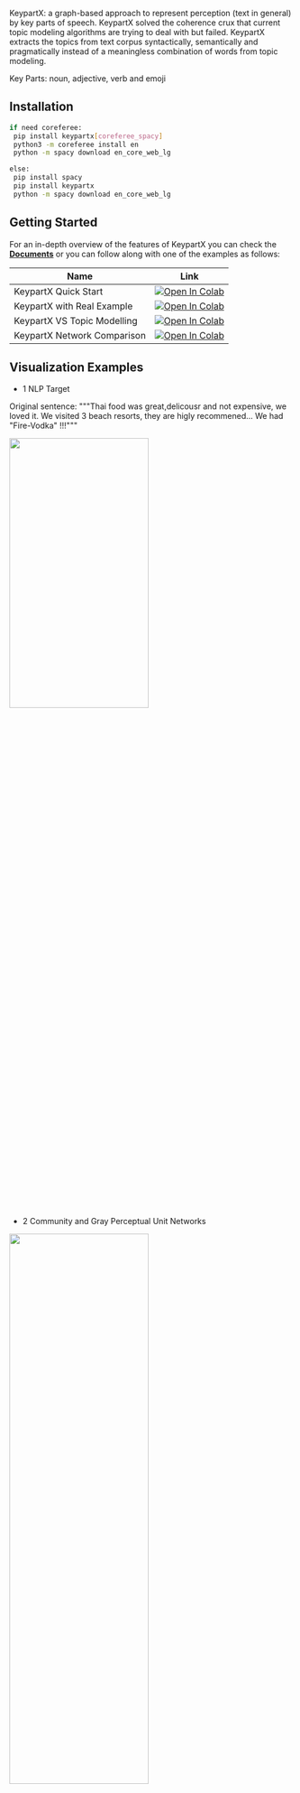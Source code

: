 
KeypartX: a graph-based approach to represent perception (text in general) by key parts of speech. KeypartX solved the coherence crux that current topic modeling algorithms are trying to deal with but failed. KeypartX extracts the topics from text corpus syntactically, semantically and pragmatically instead of a meaningless combination of words from topic modeling.

Key Parts: noun, adjective, verb and emoji 

## Installation

```bash
if need coreferee: 
 pip install keypartx[coreferee_spacy] 
 python3 -m coreferee install en 
 python -m spacy download en_core_web_lg 

else:
 pip install spacy 
 pip install keypartx  
 python -m spacy download en_core_web_lg
```


## Getting Started
For an in-depth overview of the features of KeypartX
you can check the [**Documents**](https://medium.com/@egalitrans/topic-modeling-is-dead-long-live-keypartx-a1998a94a0b0) or you can follow along 
with one of the examples as follows:

| Name  | Link  |
|---|---|
| KeypartX Quick Start | [![Open In Colab](https://colab.research.google.com/assets/colab-badge.svg)](https://colab.research.google.com/drive/1hjAU-_RP7GGzMm6rnpdJZR7LSY0KS81E?usp=sharing) |
| KeypartX with Real Example  | [![Open In Colab](https://colab.research.google.com/assets/colab-badge.svg)](https://colab.research.google.com/drive/1VdKIJtMMcYRnXsne87azY7B1FXp9FpD1?usp=sharing)  |
| KeypartX VS Topic Modelling |  [![Open In Colab](https://colab.research.google.com/assets/colab-badge.svg)](https://colab.research.google.com/drive/14XvylCMBZ2oUnjpZhnf_658paVdvAhp0?usp=sharing) |
| KeypartX Network Comparison |  [![Open In Colab](https://colab.research.google.com/assets/colab-badge.svg)](https://colab.research.google.com/drive/1vTx9LwIGXt5so5IdOr4zsqrgSm4sHnYe?usp=sharing)  |

## Visualization Examples 
* 1 NLP Target  

Original sentence: """Thai food was great,delicousr and not expensive, we loved it. We visited 3 beach resorts, they are higly recommened... We had "Fire-Vodka" !!!"""

<img src="https://github.com/pengKiina/KeypartX/raw/main/images/nlp_target.png" width="70%" height="35%" align="center" />


* 2 Community and Gray Perceptual Unit Networks 

<img src="https://github.com/pengKiina/KeypartX/raw/main/images/community_gray.gif" width="70%" height="50%" align="center" />

* 3 Key Parts Wordcloud: Noun, Adjective, Verb, Emoji 

<img src="https://github.com/pengKiina/KeypartX/raw/main/images/keypart_wordcloud.png" width="70%" height="55%" align="center" />

## Citation
To cite the [KeypartX paper](https://arxiv.org/abs/2209.11844), please use the following bibtex reference:

```bibtext
@article{pengyang2022keypartx,
  title={KeypartX: Graph-based Perception (Text) Representation},
  author={Peng, Yang},
  journal={arXiv preprint arXiv:2209.11844},
  year={2022}
}
```
